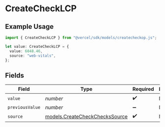# CreateCheckLCP

## Example Usage

```typescript
import { CreateCheckLCP } from "@vercel/sdk/models/createcheckop.js";

let value: CreateCheckLCP = {
  value: 6048.46,
  source: "web-vitals",
};
```

## Fields

| Field                                                                  | Type                                                                   | Required                                                               | Description                                                            |
| ---------------------------------------------------------------------- | ---------------------------------------------------------------------- | ---------------------------------------------------------------------- | ---------------------------------------------------------------------- |
| `value`                                                                | *number*                                                               | :heavy_check_mark:                                                     | N/A                                                                    |
| `previousValue`                                                        | *number*                                                               | :heavy_minus_sign:                                                     | N/A                                                                    |
| `source`                                                               | [models.CreateCheckChecksSource](../models/createcheckcheckssource.md) | :heavy_check_mark:                                                     | N/A                                                                    |